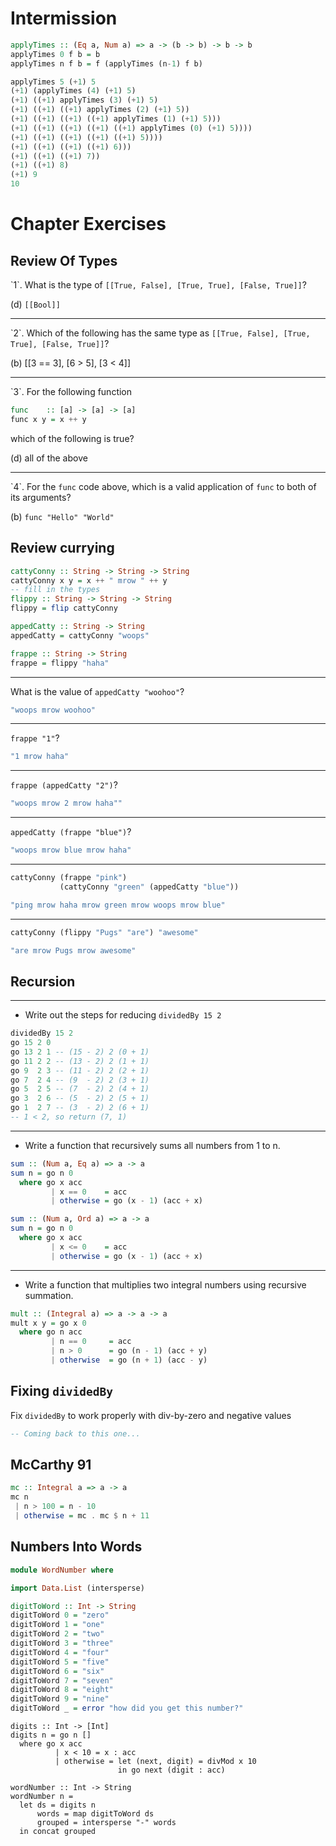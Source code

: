 # Intermission

```haskell
applyTimes :: (Eq a, Num a) => a -> (b -> b) -> b -> b
applyTimes 0 f b = b
applyTimes n f b = f (applyTimes (n-1) f b)

applyTimes 5 (+1) 5
(+1) (applyTimes (4) (+1) 5)
(+1) ((+1) applyTimes (3) (+1) 5)
(+1) ((+1) ((+1) applyTimes (2) (+1) 5))
(+1) ((+1) ((+1) ((+1) applyTimes (1) (+1) 5)))
(+1) ((+1) ((+1) ((+1) ((+1) applyTimes (0) (+1) 5))))
(+1) ((+1) ((+1) ((+1) ((+1) 5))))
(+1) ((+1) ((+1) ((+1) 6)))
(+1) ((+1) ((+1) 7))
(+1) ((+1) 8)
(+1) 9
10
```


# Chapter Exercises


## Review Of Types

\`1\`. What is the type of `[[True, False], [True, True], [False, True]]`?

(d) `[[Bool]]`

---

\`2\`. Which of the following has the same type as `[[True, False], [True, True], [False, True]]`?

(b) [[3 == 3], [6 > 5], [3 < 4]]

---

\`3\`. For the following function

```haskell
func    :: [a] -> [a] -> [a]
func x y = x ++ y
```

which of the following is true?

(d) all of the above

---

\`4\`. For the `func` code above, which is a valid application of `func` to both of its arguments?

(b) `func "Hello" "World"`


## Review currying

```haskell
cattyConny :: String -> String -> String
cattyConny x y = x ++ " mrow " ++ y
-- fill in the types
flippy :: String -> String -> String
flippy = flip cattyConny

appedCatty :: String -> String
appedCatty = cattyConny "woops"

frappe :: String -> String
frappe = flippy "haha"
```

---

What is the value of `appedCatty "woohoo"`?

```haskell
"woops mrow woohoo"
```

---

`frappe "1"`?

```haskell
"1 mrow haha"
```

---

`frappe (appedCatty "2")`?

```haskell
"woops mrow 2 mrow haha""
```

---

`appedCatty (frappe "blue")`?

```haskell
"woops mrow blue mrow haha"
```

---

```haskell
cattyConny (frappe "pink")
           (cattyConny "green" (appedCatty "blue"))
```

```haskell
"ping mrow haha mrow green mrow woops mrow blue"
```

---

```haskell
cattyConny (flippy "Pugs" "are") "awesome"
```

```haskell
"are mrow Pugs mrow awesome"
```


## Recursion

---

-   Write out the steps for reducing `dividedBy 15 2`

```haskell
dividedBy 15 2
go 15 2 0
go 13 2 1 -- (15 - 2) 2 (0 + 1)
go 11 2 2 -- (13 - 2) 2 (1 + 1)
go 9  2 3 -- (11 - 2) 2 (2 + 1)
go 7  2 4 -- (9  - 2) 2 (3 + 1)
go 5  2 5 -- (7  - 2) 2 (4 + 1)
go 3  2 6 -- (5  - 2) 2 (5 + 1)
go 1  2 7 -- (3  - 2) 2 (6 + 1)
-- 1 < 2, so return (7, 1)
```

---

-   Write a function that recursively sums all numbers from 1 to n.

```haskell
sum :: (Num a, Eq a) => a -> a
sum n = go n 0
  where go x acc
         | x == 0    = acc
         | otherwise = go (x - 1) (acc + x)
```

```haskell
sum :: (Num a, Ord a) => a -> a
sum n = go n 0
  where go x acc
         | x <= 0    = acc
         | otherwise = go (x - 1) (acc + x)
```

---

-   Write a function that multiplies two integral numbers using recursive summation.

```haskell
mult :: (Integral a) => a -> a -> a
mult x y = go x 0
  where go n acc
         | n == 0     = acc
         | n > 0      = go (n - 1) (acc + y)
         | otherwise  = go (n + 1) (acc - y)
```


## Fixing `dividedBy`

Fix `dividedBy` to work properly with div-by-zero and negative values

```haskell
-- Coming back to this one... 
```


## McCarthy 91

```haskell
mc :: Integral a => a -> a
mc n
 | n > 100 = n - 10
 | otherwise = mc . mc $ n + 11
```


## Numbers Into Words

```haskell
module WordNumber where

import Data.List (intersperse)

digitToWord :: Int -> String
digitToWord 0 = "zero"
digitToWord 1 = "one"
digitToWord 2 = "two"
digitToWord 3 = "three"
digitToWord 4 = "four"
digitToWord 5 = "five"
digitToWord 6 = "six"
digitToWord 7 = "seven"
digitToWord 8 = "eight"
digitToWord 9 = "nine"
digitToWord _ = error "how did you get this number?"
```

```
digits :: Int -> [Int]
digits n = go n []
  where go x acc
          | x < 10 = x : acc
          | otherwise = let (next, digit) = divMod x 10
                        in go next (digit : acc)

wordNumber :: Int -> String
wordNumber n =
  let ds = digits n
      words = map digitToWord ds
      grouped = intersperse "-" words
  in concat grouped

```
